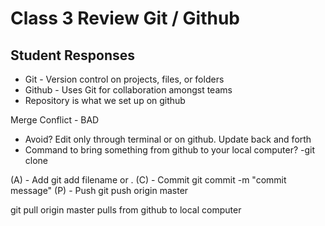 # Class 3 Review Git / Github

## Student Responses

- Git - Version control on projects, files, or folders
- Github - Uses Git for collaboration amongst teams
 - Repository is what we set up on github

 Merge Conflict - BAD

 - Avoid? Edit only through terminal or on github. Update back and forth
 - Command to bring something from github to your local computer?
   -git clone

(A) - Add git add filename or .
(C) - Commit git commit -m "commit message"
(P) - Push git push origin master

git pull origin master pulls from github to local computer